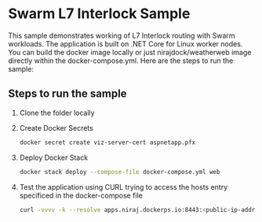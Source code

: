 # Swarm L7 Interlock Sample

This sample demonstrates working of L7 Interlock routing with Swarm workloads. The application is built on .NET Core for Linux worker nodes. You can build the docker image locally or just nirajdock/weatherweb image directly within the docker-compose.yml. Here are the steps to run the sample:

## Steps to run the sample

1. Clone the folder locally

2. Create Docker Secrets

    ```bash
    docker secret create viz-server-cert aspnetapp.pfx
    ```

3. Deploy Docker Stack

    ```bash
    docker stack deploy --compose-file docker-compose.yml web
    ```

4. Test the application using CURL trying to access the hosts entry specificed in the docker-compose file

    ```bash
    curl -vvvv -k --resolve apps.niraj.dockerps.io:8443:<public-ip-address-of-a-cluster-node> https://apps.niraj.dockerps.io:8443
    ```
